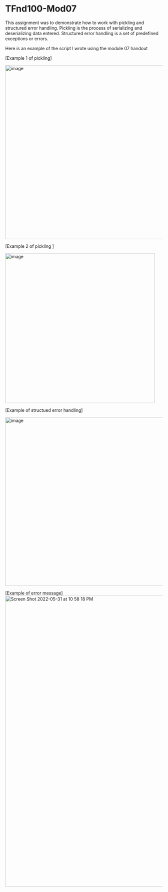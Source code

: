 # TFnd100-Mod07
This assignment was to  demonstrate how to work with pickling and structured error handling. Pickling is the process of serializing and deserializing data entered. Structured error handling is a set of predefined exceptions or errors. 



Here is an example of the script I wrote using the module 07 handout 



[Example 1 of pickling]


<img width="555" alt="image" src="https://user-images.githubusercontent.com/105770102/171339564-9500f27a-f330-4326-bca8-d45ef3e569ab.png">


[Example 2 of pickling ]



<img width="478" alt="image" src="https://user-images.githubusercontent.com/105770102/171339755-361c9c91-164a-4eea-9652-c7513db1ecf6.png">



[Example of structued error handling]

<img width="538" alt="image" src="https://user-images.githubusercontent.com/105770102/171339907-b78033d6-f036-4c0e-966a-66751e5df820.png">





[Example of error message]
<img width="928" alt="Screen Shot 2022-05-31 at 10 58 18 PM" src="https://user-images.githubusercontent.com/105770102/171338923-42166e81-f99c-46a0-9962-05809779d8ca.png">
